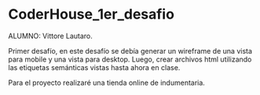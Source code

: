 # CoderHouse_1er_desafio

ALUMNO: Vittore Lautaro.

Primer desafío, en este desafío se debía generar un wireframe de una vista para mobile y una vista para desktop. Luego, crear archivos html utilizando las
etiquetas semánticas vistas hasta ahora en clase.

Para el proyecto realizaré una tienda online de indumentaria.
